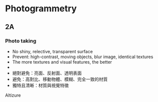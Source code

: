 # Photogrammetry

## 2A

### Photo taking

* No shiny, relective, transparent surface
* Prevent: high-contrast, moving objects, blur image, identical textures
* The more textures and visual features, the better
* 
* 絕對避免：亮面、反射面、透明表面
* 避免：高對比、移動物體、模糊、完全一致的材質
* 獨特且清晰：材質與視覺特徵

Altizure
